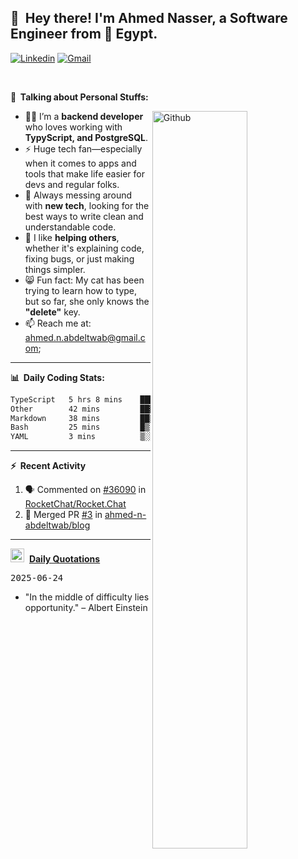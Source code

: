 <!-- Your title -->
## 👋&nbsp; Hey there! I'm Ahmed Nasser, a Software Engineer from 🚀 Egypt.
<!-- Your badges
You can use the website to generate badges: https://shields.io/
-->

[![Linkedin](https://img.shields.io/badge/-LinkedIn-blue?style=flat&logo=Linkedin&logoColor=white)](https://www.linkedin.com/in/ahmed-n-abdeltwab/)
[![Gmail](https://img.shields.io/badge/-Gmail-c14438?style=flat&logo=Gmail&logoColor=white)](mailto:ahmed.n.abdeltwab+githubProfile1@gmail.com)

&nbsp;

<!-- Talking about you -->
**🚀&nbsp; Talking about Personal Stuffs:**

<!-- Any image aligned to the right. Beware the width -->
<img width="55%" align="right" alt="Github" src="https://raw.githubusercontent.com/onimur/.github/master/.resources/git-header.svg" />

- 👨‍💻 I’m a **backend developer** who loves working with **TypyScript, and PostgreSQL**.  
- ⚡ Huge tech fan—especially when it comes to apps and tools that make life easier for devs and regular folks.  
- 🌱 Always messing around with **new tech**, looking for the best ways to write clean and understandable code.  
- 🤝 I like **helping others**, whether it's explaining code, fixing bugs, or just making things simpler.  
- 😸 Fun fact: My cat has been trying to learn how to type, but so far, she only knows the **"delete"** key.  
- 📫 Reach me at: [ahmed.n.abdeltwab@gmail.com](mailto:ahmed.n.abdeltwab+githubProfile2@gmail.com);

---

**📊&nbsp; Daily Coding Stats:**
<!--START_SECTION:waka-->

```txt
TypeScript   5 hrs 8 mins    ██████████████████▒░░░░░░   72.95 %
Other        42 mins         ██▓░░░░░░░░░░░░░░░░░░░░░░   10.13 %
Markdown     38 mins         ██▒░░░░░░░░░░░░░░░░░░░░░░   09.07 %
Bash         25 mins         █▒░░░░░░░░░░░░░░░░░░░░░░░   05.96 %
YAML         3 mins          ▒░░░░░░░░░░░░░░░░░░░░░░░░   00.71 %
```

<!--END_SECTION:waka-->

---

**:zap:&nbsp; Recent Activity**

<!--START_SECTION:activity-->
1. 🗣 Commented on [#36090](https://github.com/RocketChat/Rocket.Chat/pull/36090#issuecomment-2993452363) in [RocketChat/Rocket.Chat](https://github.com/RocketChat/Rocket.Chat)
2. 🎉 Merged PR [#3](https://github.com/ahmed-n-abdeltwab/blog/pull/3) in [ahmed-n-abdeltwab/blog](https://github.com/ahmed-n-abdeltwab/blog)
<!--END_SECTION:activity-->



---

<span><img src="https://emojis.slackmojis.com/emojis/images/1621024394/39092/cat-roll.gif?1621024394" width="22" style="pointer-events: none;" />&nbsp; <a href="https://github.com/ahmed-n-abdeltwab/ahmed-n-abdeltwab/blob/master/quotations.md"><strong>Daily Quotations</strong></a></span>

<kbd>2025-06-24</kbd>

- "In the middle of difficulty lies opportunity." – Albert Einstein

<!-- Randomly taken from quotations.md -->
